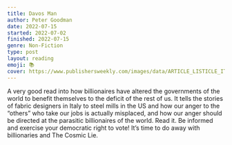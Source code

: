 ```yaml
---
title: Davos Man
author: Peter Goodman
date: 2022-07-15
started: 2022-07-02
finished: 2022-07-15
genre: Non-Fiction
type: post
layout: reading
emoji: 📚
cover: https://www.publishersweekly.com/images/data/ARTICLE_LISTICLE_ITEM/override_image/000/006/6503-1.JPG
---
```


A very good read into how billionaires have altered the governments of the world to benefit themselves to the deficit of the rest of us. It tells the stories of fabric designers in Italy to steel mills in the US and how our anger to the “others” who take our jobs is actually misplaced, and how our anger should be directed at the parasitic billionaires of the world. Read it. Be informed and exercise your democratic right to vote! It’s time to do away with billionaries and The Cosmic Lie.